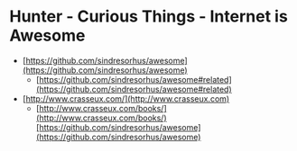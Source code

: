 # Hunter - Curious Things - Internet is Awesome

* [https://github.com/sindresorhus/awesome](https://github.com/sindresorhus/awesome)
  * [https://github.com/sindresorhus/awesome#related](https://github.com/sindresorhus/awesome#related)
* [http://www.crasseux.com/](http://www.crasseux.com)
  * [http://www.crasseux.com/books/](http://www.crasseux.com/books/)[https://github.com/sindresorhus/awesome](https://github.com/sindresorhus/awesome)

